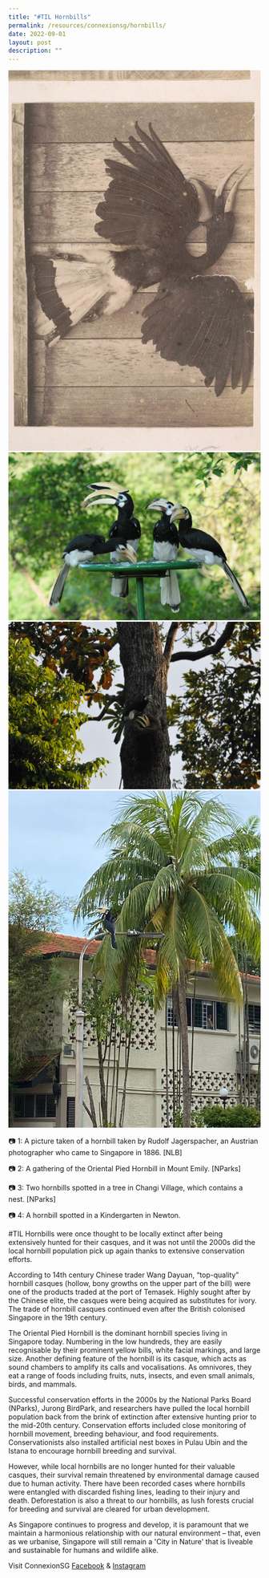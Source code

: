 ```yaml
---
title: "#TIL Hornbills"
permalink: /resources/connexionsg/hornbills/
date: 2022-09-01
layout: post
description: ""
---
```

![](/images/connexionsg/2022/Hornbill%201.jpg)
![](/images/connexionsg/2022/Hornbill%202.jpg)
![](/images/connexionsg/2022/Hornbill%203.jpg)
![](/images/connexionsg/2022/Hornbill%204.jpg)

📷 1: A picture taken of a hornbill taken by Rudolf Jagerspacher, an Austrian photographer who came to Singapore in 1886. \[NLB\]

📷 2: A gathering of the Oriental Pied Hornbill in Mount Emily. \[NParks\]

📷 3: Two hornbills spotted in a tree in Changi Village, which contains a nest. \[NParks\]

📷 4: A hornbill spotted in a Kindergarten in Newton.

#TIL Hornbills were once thought to be locally extinct after being extensively hunted for their casques, and it was not until the 2000s did the local hornbill population pick up again thanks to extensive conservation efforts.

According to 14th century Chinese trader Wang Dayuan, “top-quality” hornbill casques (hollow, bony growths on the upper part of the bill) were one of the products traded at the port of Temasek. Highly sought after by the Chinese elite, the casques were being acquired as substitutes for ivory. The trade of hornbill casques continued even after the British colonised Singapore in the 19th century.

The Oriental Pied Hornbill is the dominant hornbill species living in Singapore today. Numbering in the low hundreds, they are easily recognisable by their prominent yellow bills, white facial markings, and large size. Another defining feature of the hornbill is its casque, which acts as sound chambers to amplify its calls and vocalisations. As omnivores, they eat a range of foods including fruits, nuts, insects, and even small animals, birds, and mammals.

Successful conservation efforts in the 2000s by the National Parks Board (NParks), Jurong BirdPark, and researchers have pulled the local hornbill population back from the brink of extinction after extensive hunting prior to the mid-20th century. Conservation efforts included close monitoring of hornbill movement, breeding behaviour, and food requirements. Conservationists also installed artificial nest boxes in Pulau Ubin and the Istana to encourage hornbill breeding and survival.

However, while local hornbills are no longer hunted for their valuable casques, their survival remain threatened by environmental damage caused due to human activity. There have been recorded cases where hornbills were entangled with discarded fishing lines, leading to their injury and death. Deforestation is also a threat to our hornbills, as lush forests crucial for breeding and survival are cleared for urban development.

As Singapore continues to progress and develop, it is paramount that we maintain a harmonious relationship with our natural environment – that, even as we urbanise, Singapore will still remain a 'City in Nature' that is liveable and sustainable for humans and wildlife alike.

Visit ConnexionSG [Facebook](https://www.facebook.com/ConnexionSG) & [Instagram](https://www.instagram.com/connexionsg/)